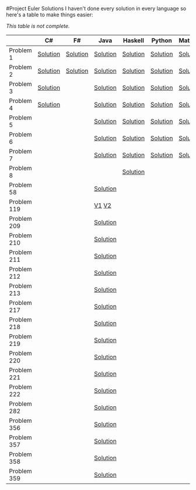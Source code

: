 #Project Euler Solutions
I haven't done every solution in every language so here's a table to make things easier:

*This table is not complete.*

|           | C# | F# | Java | Haskell | Python | Mathematica |
|-----------|----|----|------|---------|--------|-------------|
| Problem 1 |[Solution](https://github.com/kkmonlee/Project-Euler-Solutions/blob/master/C%23/Problem1.cs)|[Solution](https://github.com/kkmonlee/Project-Euler-Solutions/blob/master/F%23/Problem1.fs)|[Solution](https://github.com/kkmonlee/Project-Euler-Solutions/blob/master/Java/Problem1.java)|[Solution](https://github.com/kkmonlee/Project-Euler-Solutions/blob/master/Haskell/Problem1.hs)|[Solution](https://github.com/kkmonlee/Project-Euler-Solutions/blob/master/Python/Problem1.pya)|[Solution](https://github.com/kkmonlee/Project-Euler-Solutions/blob/master/Mathematica/Problem1.mathematica)|
| Problem 2 |[Solution](https://github.com/kkmonlee/Project-Euler-Solutions/blob/master/C%23/Problem2.cs)|[Solution](https://github.com/kkmonlee/Project-Euler-Solutions/blob/master/F%23/Problem2.fs)|[Solution](https://github.com/kkmonlee/Project-Euler-Solutions/blob/master/Java/Problem2.java)|[Solution](https://github.com/kkmonlee/Project-Euler-Solutions/blob/master/Haskell/Problem2.hs)|[Solution](https://github.com/kkmonlee/Project-Euler-Solutions/blob/master/Python/Problem2.py)|[Solution](https://github.com/kkmonlee/Project-Euler-Solutions/blob/master/Mathematica/Problem2.mathematica)|
| Problem 3 |[Solution](https://github.com/kkmonlee/Project-Euler-Solutions/blob/master/C%23/Problem3.cs)|    |[Solution](https://github.com/kkmonlee/Project-Euler-Solutions/blob/master/Java/Problem3.java)|[Solution](https://github.com/kkmonlee/Project-Euler-Solutions/blob/master/Haskell/Problem3.hs)|[Solution](https://github.com/kkmonlee/Project-Euler-Solutions/blob/master/Mathematica/Problem3.mathematica)|[Solution](https://github.com/kkmonlee/Project-Euler-Solutions/blob/master/Mathematica/Problem3.mathematica)|
| Problem 4 |[Solution](https://github.com/kkmonlee/Project-Euler-Solutions/blob/master/C%23/Problem4.cs)|    |[Solution](https://github.com/kkmonlee/Project-Euler-Solutions/blob/master/Java/Problem4.java)|[Solution](https://github.com/kkmonlee/Project-Euler-Solutions/blob/master/Haskell/Problem4.hs)|[Solution](https://github.com/kkmonlee/Project-Euler-Solutions/blob/master/Python/Problem4.py)|[Solution](https://github.com/kkmonlee/Project-Euler-Solutions/blob/master/Mathematica/Problem4.mathematica)|
| Problem 5 |    |    |[Solution](https://github.com/kkmonlee/Project-Euler-Solutions/blob/master/Java/Problem5.java)|[Solution](https://github.com/kkmonlee/Project-Euler-Solutions/blob/master/Haskell/Problem5.hs)|[Solution](https://github.com/kkmonlee/Project-Euler-Solutions/blob/master/Python/Problem5.py)|[Solution](https://github.com/kkmonlee/Project-Euler-Solutions/blob/master/Mathematica/Problem5.mathematica)|
| Problem 6 |    |    |[Solution](https://github.com/kkmonlee/Project-Euler-Solutions/blob/master/Java/Problem6.java)|[Solution](https://github.com/kkmonlee/Project-Euler-Solutions/blob/master/Haskell/Problem6.hs)|[Solution](https://github.com/kkmonlee/Project-Euler-Solutions/blob/master/Python/Problem6.py)|[Solution](https://github.com/kkmonlee/Project-Euler-Solutions/blob/master/Mathematica/Problem6.mathematica)|
| Problem 7 |    |    |[Solution](https://github.com/kkmonlee/Project-Euler-Solutions/blob/master/Java/Problem7.java)|[Solution](https://github.com/kkmonlee/Project-Euler-Solutions/blob/master/Haskell/Problem7.hs)|[Solution](https://github.com/kkmonlee/Project-Euler-Solutions/blob/master/Python/Problem7.py)|[Solution](https://github.com/kkmonlee/Project-Euler-Solutions/blob/master/Mathematica/Problem7.mathematica)|
| Problem 8 |    |    |      |[Solution](https://github.com/kkmonlee/Project-Euler-Solutions/blob/master/Haskell/Problem8.hs)|         |             | 
| Problem 58 |    |    |[Solution](https://github.com/kkmonlee/Project-Euler-Solutions/blob/master/Java/p58.java)|         |    |             | 
| Problem 119 |    |    |[V1](https://github.com/kkmonlee/Project-Euler-Solutions/blob/master/Java/p119.java)        [V2](https://github.com/kkmonlee/Project-Euler-Solutions/blob/master/Java/p119v2.java)|         |             | 
| Problem 209 |    |      |[Solution](https://github.com/kkmonlee/Project-Euler-Solutions/blob/master/Java/p209.java)|    |         |             | 
| Problem 210 |    |      |[Solution](https://github.com/kkmonlee/Project-Euler-Solutions/blob/master/Java/p210.java)|         |    |             |
| Problem 211 |    |      |[Solution](https://github.com/kkmonlee/Project-Euler-Solutions/blob/master/Java/p211.java)|         |             |     |
| Problem 212 |    |      |[Solution](https://github.com/kkmonlee/Project-Euler-Solutions/blob/master/Java/p212.java)|         |    |             | 
| Problem 213 |    |     |[Solution](https://github.com/kkmonlee/Project-Euler-Solutions/blob/master/Java/p213.java)|         |    |              | 
| Problem 217 |    |      |[Solution](https://github.com/kkmonlee/Project-Euler-Solutions/blob/master/Java/p217.java)|         |    |             | 
| Problem 218 |    |      |[Solution](https://github.com/kkmonlee/Project-Euler-Solutions/blob/master/Java/p218.java)|         |    |             | 
| Problem 219 |    |      |[Solution](https://github.com/kkmonlee/Project-Euler-Solutions/blob/master/Java/p219.java)|         |    |             | 
| Problem 220 |    |      |[Solution](https://github.com/kkmonlee/Project-Euler-Solutions/blob/master/Java/p220.java)|         |    |             | 
| Problem 221 |    |      |[Solution](https://github.com/kkmonlee/Project-Euler-Solutions/blob/master/Java/p221.java)|         |    |             | 
| Problem 222 |    |      |[Solution](https://github.com/kkmonlee/Project-Euler-Solutions/blob/master/Java/Problem222/src/Main.java)|         |    |             | 
| Problem 282 |    |      |[Solution](https://github.com/kkmonlee/Project-Euler-Solutions/blob/master/Java/p282.java)|         |    |             | 
| Problem 356 |    |      |[Solution](https://github.com/kkmonlee/Project-Euler-Solutions/blob/master/Java/p356.java)|         |    |             | 
| Problem 357 |    |      |[Solution](https://github.com/kkmonlee/Project-Euler-Solutions/blob/master/Java/p357.java)|         |    |             | 
| Problem 358 |    |      |[Solution](https://github.com/kkmonlee/Project-Euler-Solutions/blob/master/Java/p358.java)|         |    |             | 
| Problem 359 |    |     |[Solution](https://github.com/kkmonlee/Project-Euler-Solutions/blob/master/Java/p359.java)|         |    |              | 
